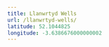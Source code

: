 ```yaml
---
title: Llanwrtyd Wells
url: /llanwrtyd-wells/
latitude: 52.1044825
longitude: -3.6386676000000002
---
```

